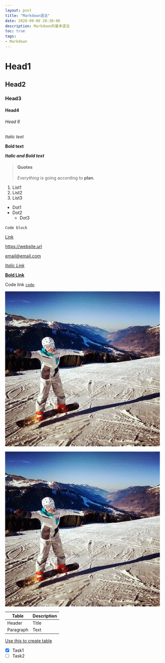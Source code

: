 ```yaml
---
layout: post
title: "Markdown语法"
date: 2020-09-06 20:30:00
description: Markdown的基本语法
toc: true
tags:
- Markdown
---
```


# Head1
## Head2
### Head3
#### Head4
###### Head 6


*Italic text*

**Bold text**

***Italic and Bold text***

> #### Quotes
> *Everything* is going according to **plan**.

1. List1
2. List2
3. List3

- Dot1
- Dot2
  - Dot3


`Code block`

[Link](https://geurney.github.io/ "Hover Title")


<https://website.url>

<email@email.com>

*[Italic Link](https://www.markdownguide.org)*

**[Bold Link](https://geurney.github.io/ "Hover Title")**


Code link [`code`](#Head1).

![Image](./assets/images/ava.jpg "ava jpg")

[![ImageLink](/assets/images/ava.jpg "ImageLink")](https://geurney.github.io/)

| Table       | Description |
| ----------- | ----------- |
| Header      | Title       |
| Paragraph   | Text        |

[Use this to create table](https://www.tablesgenerator.com/markdown_tables)

- [x] Task1
- [ ] Task2
